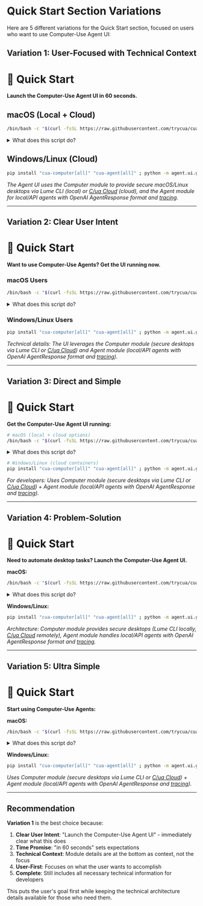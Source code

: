 # Quick Start Section Variations

Here are 5 different variations for the Quick Start section, focused on users who want to use Computer-Use Agent UI:

## Variation 1: User-Focused with Technical Context

# 🚀 Quick Start

**Launch the Computer-Use Agent UI in 60 seconds.**

## macOS (Local + Cloud)
```bash
/bin/bash -c "$(curl -fsSL https://raw.githubusercontent.com/trycua/cua/main/scripts/playground.sh)"
```

<details>
<summary>What does this script do?</summary>

The playground script automates the complete setup process:

1. **Install Lume CLI**
   ```bash
   /bin/bash -c "$(curl -fsSL https://raw.githubusercontent.com/trycua/cua/main/libs/lume/scripts/install.sh)"
   ```

2. **Pull the macOS CUA image**
   ```bash
   lume pull macos-sequoia-cua:latest
   ```

3. **Run the VM**
   ```bash
   lume run macos-sequoia-cua:latest
   ```

4. **Install Python packages**
   ```bash
   pip install "cua-computer[all]" "cua-agent[all]"
   ```

5. **Launch the UI**
   ```bash
   python -m agent.ui.gradio.app
   ```

You can run these steps manually if you prefer more control over the process.
</details>

## Windows/Linux (Cloud)
```bash
pip install "cua-computer[all]" "cua-agent[all]" ; python -m agent.ui.gradio.app
```

*The Agent UI uses the Computer module to provide secure macOS/Linux desktops via Lume CLI (local) or [C/ua Cloud](https://trycua.com) (cloud), and the Agent module for local/API agents with OpenAI AgentResponse format and [tracing](https://trycua.com/trajectory-viewer).*

---

## Variation 2: Clear User Intent

# 🚀 Quick Start

**Want to use Computer-Use Agents? Get the UI running now.**

### macOS Users
```bash
/bin/bash -c "$(curl -fsSL https://raw.githubusercontent.com/trycua/cua/main/scripts/playground.sh)"
```

<details>
<summary>What does this script do?</summary>

1. **Install Lume CLI for VM management**
   ```bash
   /bin/bash -c "$(curl -fsSL https://raw.githubusercontent.com/trycua/cua/main/libs/lume/scripts/install.sh)"
   ```

2. **Download the pre-configured macOS image**
   ```bash
   lume pull macos-sequoia-cua:latest
   ```

3. **Start the virtual machine**
   ```bash
   lume run macos-sequoia-cua:latest
   ```

4. **Install the Python SDK**
   ```bash
   pip install "cua-computer[all]" "cua-agent[all]"
   ```

5. **Launch the Computer-Use Agent UI**
   ```bash
   python -m agent.ui.gradio.app
   ```
</details>

### Windows/Linux Users  
```bash
pip install "cua-computer[all]" "cua-agent[all]" ; python -m agent.ui.gradio.app
```

*Technical details: The UI leverages the Computer module (secure desktops via Lume CLI or [C/ua Cloud](https://trycua.com)) and Agent module (local/API agents with OpenAI AgentResponse format and [tracing](https://trycua.com/trajectory-viewer)).*

---

## Variation 3: Direct and Simple

# 🚀 Quick Start

**Get the Computer-Use Agent UI running:**

```bash
# macOS (local + cloud options)
/bin/bash -c "$(curl -fsSL https://raw.githubusercontent.com/trycua/cua/main/scripts/playground.sh)"
```

<details>
<summary>What does this script do?</summary>

1. `curl -fsSL .../install.sh | bash` - Install Lume CLI
2. `lume pull macos-sequoia-cua:latest` - Download VM image  
3. `lume run macos-sequoia-cua:latest` - Start VM
4. `pip install "cua-computer[all]" "cua-agent[all]"` - Install packages
5. `python -m agent.ui.gradio.app` - Launch UI
</details>

```bash
# Windows/Linux (cloud containers)
pip install "cua-computer[all]" "cua-agent[all]" ; python -m agent.ui.gradio.app
```

*For developers: Uses Computer module (secure desktops via Lume CLI or [C/ua Cloud](https://trycua.com)) + Agent module (local/API agents with OpenAI AgentResponse and [tracing](https://trycua.com/trajectory-viewer)).*

---

## Variation 4: Problem-Solution

# 🚀 Quick Start

**Need to automate desktop tasks? Launch the Computer-Use Agent UI.**

**macOS:**
```bash
/bin/bash -c "$(curl -fsSL https://raw.githubusercontent.com/trycua/cua/main/scripts/playground.sh)"
```

<details>
<summary>What does this script do?</summary>

Behind the scenes, the playground script runs these commands:

1. **Install Lume CLI**
   ```bash
   /bin/bash -c "$(curl -fsSL https://raw.githubusercontent.com/trycua/cua/main/libs/lume/scripts/install.sh)"
   ```

2. **Pull macOS CUA image**
   ```bash
   lume pull macos-sequoia-cua:latest
   ```

3. **Run the virtual machine**
   ```bash
   lume run macos-sequoia-cua:latest
   ```

4. **Install Python dependencies**
   ```bash
   pip install "cua-computer[all]" "cua-agent[all]"
   ```

5. **Start the Agent UI**
   ```bash
   python -m agent.ui.gradio.app
   ```
</details>

**Windows/Linux:**
```bash
pip install "cua-computer[all]" "cua-agent[all]" ; python -m agent.ui.gradio.app
```

*Architecture: Computer module provides secure desktops (Lume CLI locally, [C/ua Cloud](https://trycua.com) remotely), Agent module handles local/API agents with OpenAI AgentResponse format and [tracing](https://trycua.com/trajectory-viewer).*

---

## Variation 5: Ultra Simple

# 🚀 Quick Start

**Start using Computer-Use Agents:**

**macOS:**
```bash
/bin/bash -c "$(curl -fsSL https://raw.githubusercontent.com/trycua/cua/main/scripts/playground.sh)"
```

<details>
<summary>What does this script do?</summary>

1. `lume install` - Install VM management CLI
2. `lume pull macos-sequoia-cua:latest` - Download macOS image
3. `lume run macos-sequoia-cua:latest` - Start VM
4. `pip install "cua-computer[all]" "cua-agent[all]"` - Install packages
5. `python -m agent.ui.gradio.app` - Launch UI
</details>

**Windows/Linux:**
```bash
pip install "cua-computer[all]" "cua-agent[all]" ; python -m agent.ui.gradio.app
```

*Uses Computer module (secure desktops via Lume CLI or [C/ua Cloud](https://trycua.com)) + Agent module (local/API agents with OpenAI AgentResponse and [tracing](https://trycua.com/trajectory-viewer)).*

---

## Recommendation

**Variation 1** is the best choice because:

1. **Clear User Intent**: "Launch the Computer-Use Agent UI" - immediately clear what this does
2. **Time Promise**: "in 60 seconds" sets expectations
3. **Technical Context**: Module details are at the bottom as context, not the focus
4. **User-First**: Focuses on what the user wants to accomplish
5. **Complete**: Still includes all necessary technical information for developers

This puts the user's goal first while keeping the technical architecture details available for those who need them.
